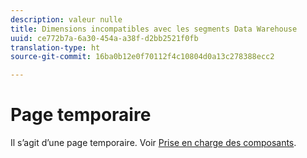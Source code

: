 ```yaml
---
description: valeur nulle
title: Dimensions incompatibles avec les segments Data Warehouse
uuid: ce772b7a-6a30-454a-a38f-d2bb2521f0fb
translation-type: ht
source-git-commit: 16ba0b12e0f70112f4c10804d0a13c278388ecc2

---
```



# Page temporaire

<!-- This page is a duplicate of dimension-support.md. Once internal redirects are in place, we can remove this page and point it to dimension-support.md. -->

Il s’agit d’une page temporaire. Voir [Prise en charge des composants](component-support.md).
